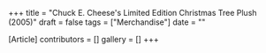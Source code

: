 +++
title = "Chuck E. Cheese's Limited Edition Christmas Tree Plush (2005)"
draft = false
tags = ["Merchandise"]
date = ""

[Article]
contributors = []
gallery = []
+++